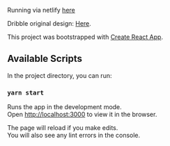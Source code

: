 Running via netlify [here](https://mastertattoo-landpage.netlify.app)

Dribble original design: [Here](https://dribbble.com/shots/12137524-Tattoo-Artist-website-landing-page-design-interaction).


This project was bootstrapped with [Create React App](https://github.com/facebook/create-react-app).

## Available Scripts

In the project directory, you can run:

### `yarn start`

Runs the app in the development mode.\
Open [http://localhost:3000](http://localhost:3000) to view it in the browser.

The page will reload if you make edits.\
You will also see any lint errors in the console.
